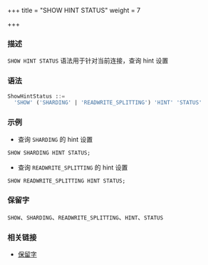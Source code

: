 +++
title = "SHOW HINT STATUS"
weight = 7

+++

### 描述

`SHOW HINT STATUS` 语法用于针对当前连接，查询 hint 设置

### 语法

```sql
ShowHintStatus ::=
  'SHOW' ('SHARDING' | 'READWRITE_SPLITTING') 'HINT' 'STATUS'
```

### 示例

- 查询 `SHARDING` 的 hint 设置

```sql
SHOW SHARDING HINT STATUS;
```

- 查询 `READWRITE_SPLITTING` 的 hint 设置

```sql
SHOW READWRITE_SPLITTING HINT STATUS;
```

### 保留字

`SHOW`、`SHARDING`、`READWRITE_SPLITTING`、`HINT`、`STATUS`

### 相关链接

- [保留字](/cn/reference/distsql/syntax/reserved-word/)